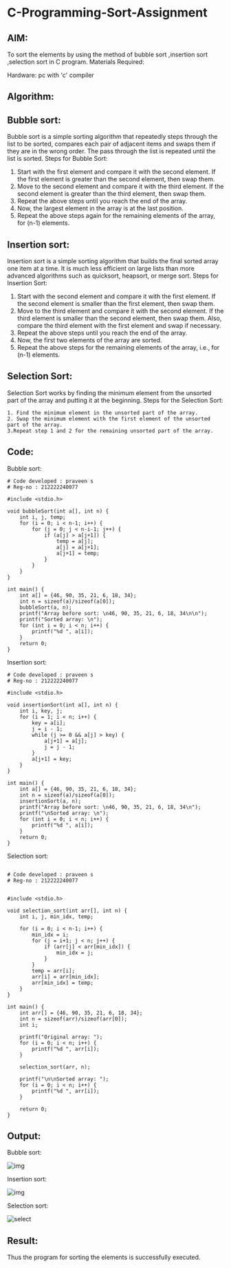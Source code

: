 # C-Programming-Sort-Assignment

## AIM:

To sort the elements by using the method of bubble sort ,insertion sort ,selection sort in C program.
Materials Required:

Hardware: pc with 'c' compiler
## Algorithm:
## Bubble sort:

Bubble sort is a simple sorting algorithm that repeatedly steps through the list to be sorted, compares each pair of adjacent items and swaps them if they are in the wrong order. The pass through the list is repeated until the list is sorted.
Steps for Bubble Sort:

   1. Start with the first element and compare it with the second element. If the first element is greater than the second element, then swap them.
   2. Move to the second element and compare it with the third element. If the second element is greater than the third element, then swap them.
   3. Repeat the above steps until you reach the end of the array.
   4. Now, the largest element in the array is at the last position.
   5. Repeat the above steps again for the remaining elements of the array, for (n-1) elements.

## Insertion sort:

Insertion sort is a simple sorting algorithm that builds the final sorted array one item at a time. It is much less efficient on large lists than more advanced algorithms such as quicksort, heapsort, or merge sort.
Steps for Insertion Sort:

   1. Start with the second element and compare it with the first element. If the second element is smaller than the first element, then swap them.
   2. Move to the third element and compare it with the second element. If the third element is smaller than the second element, then swap them. Also, compare the third element with the first element and swap if necessary.
   3. Repeat the above steps until you reach the end of the array.
   4. Now, the first two elements of the array are sorted.
   5. Repeat the above steps for the remaining elements of the array, i.e., for (n-1) elements.

## Selection Sort:

Selection Sort works by finding the minimum element from the unsorted part of the array and putting it at the beginning.
Steps for the Selection Sort:

    1. Find the minimum element in the unsorted part of the array.
    2. Swap the minimum element with the first element of the unsorted part of the array.
    3.Repeat step 1 and 2 for the remaining unsorted part of the array.

## Code:
Bubble sort:
```
# Code developed : praveen s
# Reg-no : 212222240077

#include <stdio.h>

void bubbleSort(int a[], int n) {
    int i, j, temp;
    for (i = 0; i < n-1; i++) {
        for (j = 0; j < n-i-1; j++) {
            if (a[j] > a[j+1]) {
                temp = a[j];
                a[j] = a[j+1];
                a[j+1] = temp;
            }
        }
    }
}

int main() {
    int a[] = {46, 90, 35, 21, 6, 18, 34};
    int n = sizeof(a)/sizeof(a[0]);
    bubbleSort(a, n);
    printf("Array before sort: \n46, 90, 35, 21, 6, 18, 34\n\n");
    printf("Sorted array: \n");
    for (int i = 0; i < n; i++) {
        printf("%d ", a[i]);
    }
    return 0;
}
```
Insertion sort:
```
# Code developed : praveen s
# Reg-no : 212222240077

#include <stdio.h>

void insertionSort(int a[], int n) {
    int i, key, j;
    for (i = 1; i < n; i++) {
        key = a[i];
        j = i - 1;
        while (j >= 0 && a[j] > key) {
            a[j+1] = a[j];
            j = j - 1;
        }
        a[j+1] = key;
    }
}

int main() {
    int a[] = {46, 90, 35, 21, 6, 18, 34};
    int n = sizeof(a)/sizeof(a[0]);
    insertionSort(a, n);
    printf("Array before sort: \n46, 90, 35, 21, 6, 18, 34\n");
    printf("\nSorted array: \n");
    for (int i = 0; i < n; i++) {
        printf("%d ", a[i]);
    }
    return 0;
}

```
Selection sort:
```

# Code developed : praveen s
# Reg-no : 212222240077


#include <stdio.h>

void selection_sort(int arr[], int n) {
    int i, j, min_idx, temp;
    
    for (i = 0; i < n-1; i++) {
        min_idx = i;
        for (j = i+1; j < n; j++) {
            if (arr[j] < arr[min_idx]) {
                min_idx = j;
            }
        }
        temp = arr[i];
        arr[i] = arr[min_idx];
        arr[min_idx] = temp;
    }
}

int main() {
    int arr[] = {46, 90, 35, 21, 6, 18, 34};
    int n = sizeof(arr)/sizeof(arr[0]);
    int i;
    
    printf("Original array: ");
    for (i = 0; i < n; i++) {
        printf("%d ", arr[i]);
    }
    
    selection_sort(arr, n);
    
    printf("\n\nSorted array: ");
    for (i = 0; i < n; i++) {
        printf("%d ", arr[i]);
    }
    
    return 0;
}
```

## Output:
Bubble sort:

![img](https://user-images.githubusercontent.com/118707363/230113149-b7c5af13-ffbd-4f38-bae8-09b1133b4059.png)


Insertion sort:

![img](https://user-images.githubusercontent.com/118707363/230113178-b918204d-f012-423d-86e9-442eae8fd068.png)


Selection sort:

![select](https://user-images.githubusercontent.com/118707363/230112585-27c98338-6a8f-47e2-b8f4-f366b0d9b7db.png)

## Result:

Thus the program for sorting the elements is successfully executed.
